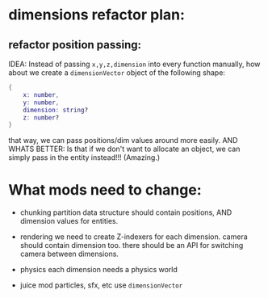 

# dimensions refactor plan:


## refactor position passing:

IDEA: Instead of passing `x,y,z,dimension` into every function manually,
how about we create a `dimensionVector` object of the following shape:
```lua
{
    x: number,
    y: number,
    dimension: string?
    z: number? 
}
```
that way, we can pass positions/dim values around more easily.
AND WHATS BETTER:
Is that if we don't want to allocate an object, we can simply pass in
the entity instead!!! (Amazing.)











# What mods need to change:

- chunking
partition data structure should contain positions,
AND dimension values for entities.

- rendering
we need to create Z-indexers for each dimension.
camera should contain dimension too. 
there should be an API for switching camera between dimensions.

- physics
each dimension needs a physics world


- juice mod
particles, sfx, etc use `dimensionVector`



